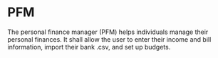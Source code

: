 PFM
===

The personal finance manager (PFM) helps individuals manage their personal finances.
It shall allow the user to enter their income and bill information, import their bank .csv, and set up budgets.
